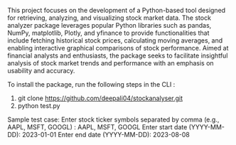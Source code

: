 This project focuses on the development of a Python-based tool designed for retrieving, analyzing, and visualizing stock market data. The stock analyzer package leverages popular Python libraries such as pandas, NumPy, matplotlib, Plotly, and yfinance to provide functionalities that include fetching historical stock prices, calculating moving averages, and enabling interactive graphical comparisons of stock performance. Aimed at financial analysts and enthusiasts, the package seeks to facilitate insightful analysis of stock market trends and performance with an emphasis on usability and accuracy.

To install the package, run the following steps in the CLI :

1. git clone https://github.com/deepali04/stockanalyser.git
2. python test.py

Sample test case:
Enter stock ticker symbols separated by comma (e.g., AAPL, MSFT, GOOGL) : AAPL, MSFT, GOOGL 
Enter start date (YYYY-MM-DD): 2023-01-01
Enter end date (YYYY-MM-DD): 2023-08-08
